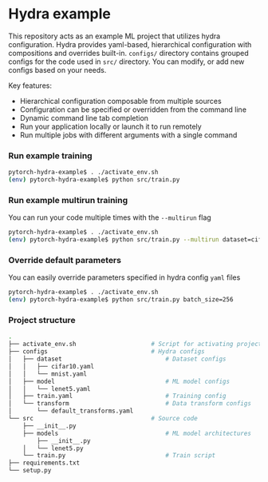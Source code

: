 # Hydra example
This repository acts as an example ML project that utilizes hydra configuration.
Hydra provides yaml-based, hierarchical configuration with compositions and overrides built-in.
`configs/` directory contains grouped configs for the code used in `src/` directory. You can modify, or add new configs based on your needs.

Key features:

- Hierarchical configuration composable from multiple sources
- Configuration can be specified or overridden from the command line
- Dynamic command line tab completion
- Run your application locally or launch it to run remotely
- Run multiple jobs with different arguments with a single command

### Run example training
```bash
pytorch-hydra-example$ . ./activate_env.sh
(env) pytorch-hydra-example$ python src/train.py 
```

### Run example multirun training
You can run your code multiple times with the `--multirun` flag 
```bash
pytorch-hydra-example$ . ./activate_env.sh
(env) pytorch-hydra-example$ python src/train.py --multirun dataset=cifar10, mnist # runs training on two datasets sequentially
```


### Override default parameters
You can easily override parameters specified in hydra config `yaml` files
```bash
pytorch-hydra-example$ . ./activate_env.sh
(env) pytorch-hydra-example$ python src/train.py batch_size=256
```

### Project structure
```bash
.
├── activate_env.sh                     # Script for activating project environment
├── configs                             # Hydra configs
│   ├── dataset                             # Dataset configs
│   │   ├── cifar10.yaml
│   │   └── mnist.yaml
│   ├── model                               # ML model configs
│   │   └── lenet5.yaml
│   ├── train.yaml                          # Training config
│   └── transform                           # Data transform configs
│       └── default_transforms.yaml
└── src                                 # Source code
    ├── __init__.py
    ├── models                              # ML model architectures
        ├── __init__.py
    │   └── lenet5.py
    └── train.py                            # Train script
├── requirements.txt
└── setup.py
```